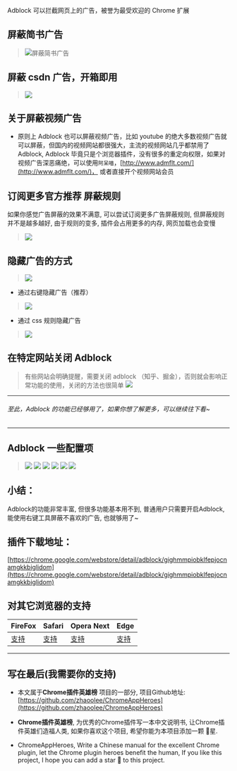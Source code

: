 Adblock 可以拦截网页上的广告，被誉为最受欢迎的 Chrome 扩展

## 屏蔽简书广告
> ![屏蔽简书广告](https://v2fy.com/asset/028_adblock/4edc8317879442e4a1d9cd2923991c20.gif)

## 屏蔽 csdn 广告，开箱即用
> ![](https://v2fy.com/asset/028_adblock/3c7d405bddca408783376da776dc2679.gif)

## 关于屏蔽视频广告
- 原则上 Adblock 也可以屏蔽视频广告，比如 youtube 的绝大多数视频广告就可以屏蔽，但国内的视频网站都很强大，主流的视频网站几乎都禁用了 Adblock, Adblock 毕竟只是个浏览器插件，没有很多的重定向权限，如果对视频广告深恶痛绝，可以使用`阿呆喵`，[http://www.admflt.com/](http://www.admflt.com/)， 或者直接开个视频网站会员

## 订阅更多官方推荐 屏蔽规则
如果你感觉广告屏蔽的效果不满意, 可以尝试订阅更多广告屏蔽规则, 但屏蔽规则并不是越多越好, 由于规则的变多, 插件会占用更多的内存, 网页加载也会变慢
> ![](https://v2fy.com/asset/028_adblock/3db686f86ee944c18fc5ea6918528da3.gif)


## 隐藏广告的方式
> ![](https://v2fy.com/asset/028_adblock/0d7389a725be40d1a64988a8d68bdf4c.png)
- 通过右键隐藏广告（推荐）
> ![](https://v2fy.com/asset/028_adblock/651e396a23304e799357289ab80a7dbf.gif)
- 通过 css 规则隐藏广告
> ![](https://v2fy.com/asset/028_adblock/be94c7a6fee646aea2433ed96bd0a6b5.gif)


## 在特定网站关闭 Adblock
> 有些网站会明确提醒，需要关闭 adblock （知乎、掘金），否则就会影响正常功能的使用，关闭的方法也很简单
> ![](https://v2fy.com/asset/028_adblock/5550b22f21374f96bc375b6c1bcbc689.gif)
---
###### 至此，Adblock 的功能已经够用了，如果你想了解更多，可以继续往下看~
---
## Adblock 一些配置项
> ![](https://v2fy.com/asset/028_adblock/74675276f67e44d3985882316ccc63a2.png)
> ![](https://v2fy.com/asset/028_adblock/4887a02d6342489ca40ead60d74db258.png)
> ![](https://v2fy.com/asset/028_adblock/36679a4376464fe494ab164d71f48983.png)
> ![](https://v2fy.com/asset/028_adblock/8fd4ce7f290943b0acf7aec91a4c0dba.png)
> ![](https://v2fy.com/asset/028_adblock/8fe6235b64e54cf0b4462194f83bbc90.png)
> ![](https://v2fy.com/asset/028_adblock/dd18ff7c16c04cae8ee90b99c3fd9577.png)


## 小结：

Adblock的功能非常丰富, 但很多功能基本用不到, 普通用户只需要开启Adblock, 能使用右键工具屏蔽不喜欢的广告, 也就够用了~

## 插件下载地址：
[https://chrome.google.com/webstore/detail/adblock/gighmmpiobklfepjocnamgkkbiglidom](https://chrome.google.com/webstore/detail/adblock/gighmmpiobklfepjocnamgkkbiglidom)

## 对其它浏览器的支持

| FireFox | Safari | Opera Next | Edge |
| - | - | - | - |
| [支持](https://addons.mozilla.org/en-US/firefox/addon/adblock-for-firefox/) | [支持](https://getadblock.com/safari/) | [支持](https://addons.opera.com/en/extensions/details/adblock/) | [支持](https://www.microsoft.com/zh-cn/p/adblock/9nblggh4rfhk?rtc=1) |

---
## 写在最后(我需要你的支持)
- 本文属于**Chrome插件英雄榜** 项目的一部分, 项目Github地址: [https://github.com/zhaoolee/ChromeAppHeroes](https://github.com/zhaoolee/ChromeAppHeroes)

- **Chrome插件英雄榜**, 为优秀的Chrome插件写一本中文说明书, 让Chrome插件英雄们造福人类, 如果你喜欢这个项目, 希望你能为本项目添加一颗 🌟星.

- ChromeAppHeroes, Write a Chinese manual for the excellent Chrome plugin, let the Chrome plugin heroes benefit the human, If you like this project, I hope you can add a star 🌟 to this project.
